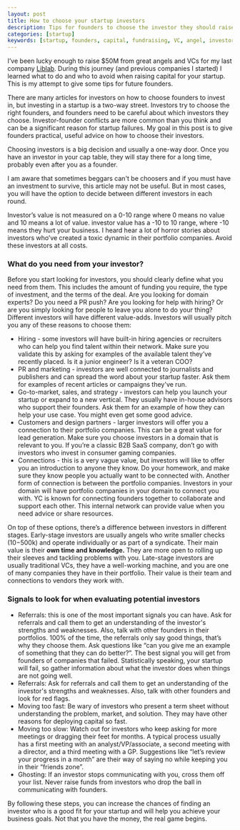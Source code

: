 ```yaml
---
layout: post
title: How to choose your startup investors
description: Tips for founders to choose the investor they should raise money from
categories: [startup]
keywords: [startup, founders, capital, fundraising, VC, angel, investors]
---
```


I’ve been lucky enough to raise $50M from great angels and VCs for my last company [Liblab](https://liblab.com). During this journey (and previous companies I started) I learned what to do and who to avoid when raising capital for your startup. This is my attempt to give some tips for future founders.

There are many articles for investors on how to choose founders to invest in, but investing in a startup is a two-way street. Investors try to choose the right founders, and founders need to be careful about which investors they choose. Investor-founder conflicts are more common than you think and can be a significant reason for startup failures. My goal in this post is to give founders practical, useful advice on how to choose their investors.

Choosing investors is a big decision and usually a one-way door. Once you have an investor in your cap table, they will stay there for a long time, probably even after you as a founder.

I am aware that sometimes beggars can't be choosers and if you must have an investment to survive, this article may not be useful. But in most cases, you will have the option to decide between different investors in each round.

Investor’s value is not measured on a 0-10 range where 0 means no value and 10 means a lot of value. investor value has a -10 to 10 range, where -10 means they hurt your business. I heard hear a lot of horror stories about investors who’ve created a toxic dynamic in their portfolio companies. Avoid these investors at all costs.

### What do you need from your investor?

Before you start looking for investors, you should clearly define what you need from them. This includes the amount of funding you require, the type of investment, and the terms of the deal. Are you looking for domain experts? Do you need a PR push? Are you looking for help with hiring? Or are you simply looking for people to leave you alone to do your thing? Different investors will have different value-adds. Investors will usually pitch you any of these reasons to choose them:

- Hiring - some investors will have built-in hiring agencies or recruiters who can help you find talent within their network. Make sure you validate this by asking for examples of the available talent they’ve recently placed. Is it a junior engineer? Is it a veteran COO?
- PR and marketing - investors are well connected to journalists and publishers and can spread the word about your startup faster. Ask them for examples of recent articles or campaigns they've run.
- Go-to-market, sales, and strategy - investors can help you launch your startup or expand to a new vertical. They usually have in-house advisors who support their founders. Ask them for an example of how they can help your use case. You might even get some good advice.
- Customers and design partners - larger investors will offer you a connection to their portfolio companies. This can be a great value for lead generation. Make sure you choose investors in a domain that is relevant to you. If you’re a classic B2B SaaS company, don’t go with investors who invest in consumer gaming companies.
- Connections - this is a very vague value, but investors will like to offer you an introduction to anyone they know. Do your homework, and make sure they know people you actually want to be connected with. Another form of connection is between the portfolio companies. Investors in your domain will have portfolio companies in your domain to connect you with. YC is known for connecting founders together to collaborate and support each other. This internal network can provide value when you need advice or share resources.

On top of these options, there’s a difference between investors in different stages. Early-stage investors are usually angels who write smaller checks ($10-$500k) and operate individually or as part of a syndicate. Their main value is their **own time and knowledge.** They are more open to rolling up their sleeves and tackling problems with you. Late-stage investors are usually traditional VCs, they have a well-working machine, and you are one of many companies they have in their portfolio. Their value is their team and connections to vendors they work with.

### Signals to look for when evaluating potential investors

- Referrals: this is one of the most important signals you can have. Ask for referrals and call them to get an understanding of the investor's strengths and weaknesses. Also, talk with other founders in their portfolios. 100% of the time, the referrals only say good things, that’s why they choose them. Ask questions like “can you give me an example of something that they can do better?”. The best signal you will get from founders of companies that failed. Statistically speaking, your startup will fail, so gather information about what the investor does when things are not going well.
- Referrals: Ask for referrals and call them to get an understanding of the investor's strengths and weaknesses. Also, talk with other founders and look for red flags.
- Moving too fast: Be wary of investors who present a term sheet without understanding the problem, market, and solution. They may have other reasons for deploying capital so fast.
- Moving too slow: Watch out for investors who keep asking for more meetings or dragging their feet for months. A typical process usually has a first meeting with an analyst/VP/associate, a second meeting with a director, and a third meeting with a GP. Suggestions like “let’s review your progress in a month” are their way of saying no while keeping you in their “friends zone”.
- Ghosting: If an investor stops communicating with you, cross them off your list. Never raise funds from investors who drop the ball in communicating with founders.

By following these steps, you can increase the chances of finding an investor who is a good fit for your startup and will help you achieve your business goals.
Not that you have the money, the real game begins.
